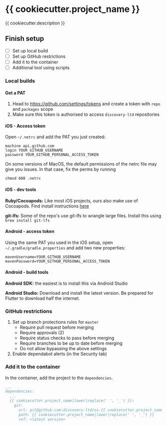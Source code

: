 # {{ cookiecutter.project_name }}

{{ cookiecutter.description }}

## Finish setup

- [ ] Set up local build
- [ ] Set up GitHub restrictions
- [ ] Add it to the container
- [ ] Additional tool using scripts

### Local builds

#### Get a PAT

1. Head to https://github.com/settings/tokens and create a token with `repo` and `packages` scope
2. Make sure this token is authorised to access `discovery-ltd` repositories

#### iOS - Access token

Open `~/.netrc` and add the PAT you just created:

```
machine api.github.com
login YOUR_GITHUB_USERNAME
password YOUR_GITHUB_PERSONAL_ACCESS_TOKEN
```

On some versions of MacOS, the default permissions of the netrc file may give you issues. In that case, fix the perms by running

```
chmod 600 .netrc
```

#### iOS - dev tools

**Ruby/Cocoapods:** Like most iOS projects, ours also make use of Cocoapods. Find install instructions [here](https://guides.cocoapods.org/using/getting-started.html)

**git-lfs:** Some of the repo's use git-lfs to wrangle large files. Install this using `brew install git-lfs`


#### Android - access token

Using the same PAT you used in the iOS setup, open `~/.gradle/gradle.properties` and add two new properties:

```properties
mavenUsername=YOUR_GITHUB_USERNAME 
mavenPassword=YOUR_GITHUB_PERSONAL_ACCESS_TOKEN
```

#### Android - build tools

**Android SDK:** the easiest is to install this via Android Studio

**Android Studio:** Download and install the latest version. Be prepared for Flutter to download half the internet.


### GitHub restrictions

1. Set up branch protections rules for `master`
   - Require pull request before merging
   - Require approvals (2)
   - Require status checks to pass before merging
   - Require branches to be up to date before merging
   - Do not allow bypassing the above settings
2. Enable dependabot alerts (in the Security tab)


### Add it to the container

In the container, add the project to the `dependencies`.

```yaml
...
dependencies:
  ...
  {{ cookiecutter.project_name|lower|replace(' ', '_') }}:
    git:
      url: git@github.com:discovery-ltd/os-{{ cookiecutter.project_name|lower|replace(' ', '-') }}-flutter.git
      path: {{ cookiecutter.project_name|lower|replace(' ', '_') }}
      ref: <latest version>
```
